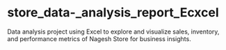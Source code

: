 # store_data-_analysis_report_Ecxcel
Data analysis project using Excel to explore and visualize sales, inventory, and performance metrics of Nagesh Store for business insights.
